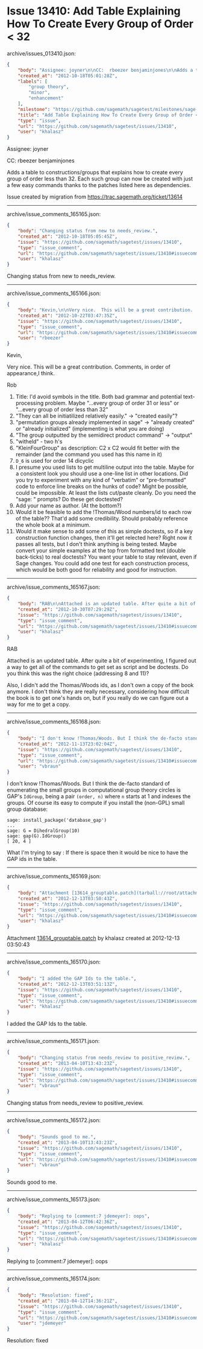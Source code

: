# Issue 13410: Add Table Explaining How To Create Every Group of Order < 32

archive/issues_013410.json:
```json
{
    "body": "Assignee: joyner\n\nCC:  rbeezer benjaminjones\n\nAdds a table to constructions/groups that explains how to create every group of order less than 32. Each such group can now be created with just a few easy commands thanks to the patches listed here as dependencies.\n\nIssue created by migration from https://trac.sagemath.org/ticket/13614\n\n",
    "created_at": "2012-10-18T05:01:28Z",
    "labels": [
        "group theory",
        "minor",
        "enhancement"
    ],
    "milestone": "https://github.com/sagemath/sagetest/milestones/sage-5.9",
    "title": "Add Table Explaining How To Create Every Group of Order < 32",
    "type": "issue",
    "url": "https://github.com/sagemath/sagetest/issues/13410",
    "user": "khalasz"
}
```
Assignee: joyner

CC:  rbeezer benjaminjones

Adds a table to constructions/groups that explains how to create every group of order less than 32. Each such group can now be created with just a few easy commands thanks to the patches listed here as dependencies.

Issue created by migration from https://trac.sagemath.org/ticket/13614





---

archive/issue_comments_165165.json:
```json
{
    "body": "Changing status from new to needs_review.",
    "created_at": "2012-10-18T05:05:45Z",
    "issue": "https://github.com/sagemath/sagetest/issues/13410",
    "type": "issue_comment",
    "url": "https://github.com/sagemath/sagetest/issues/13410#issuecomment-165165",
    "user": "khalasz"
}
```

Changing status from new to needs_review.



---

archive/issue_comments_165166.json:
```json
{
    "body": "Kevin,\n\nVery nice.  This will be a great contribution.  Comments, in order of appearance,I think.\n\nRob\n\n\n1.  Title:  I'd avoid symbols in the title.  Both bad grammar and potential text-processing problem.  Maybe \"...every group of order 31 or less\" or \"...every group of order less than 32\"\n2. \"They can all be initiatilized relatively easily.\" -> \"created easily\"?\n3.  \"permutation groups already implemented in sage\" -> \"already created\"  or \"already initialized\"  (implementing is what you are doing)\n4.  \"The group outputted by the semidirect product command\" -> \"output\"\n5.  \"witheld\" - two h's\n6.  \"KleinFourGroup\" as description:  C2 x C2 would fit better with the remainder (and the command you used has this name in it)\n7.  `D_6` is used for order 14 dicyclic\n8.  I presume you used lists to get multiline output into the table.  Maybe for a consistent look you should use a one-line list in other locations.  Did you try to experiment with any kind of \"verbatim\" or \"pre-formatted\" code to enforce line breaks on the hunks of code?  Might be possible, could be impossible.  At least the lists cut/paste cleanly.  Do you need the \"sage: \" prompts?  Do these get doctested?\n9.  Add your name as author. (At the bottom?)\n10.  Would it be feasible to add the !Thomas/Wood numbers/id to each row of the table??  That'd add some credibility.  Should probably reference the whole book at a minimum.\n21.  Would it make sense to add some of this as simple doctests, so if a key construction function changes, then it'll get relected here?  Right now it passes all tests, but I don't think anything is being tested.  Maybe convert your simple examples at the top from formatted text (double back-ticks) to real doctests?  You want your table to stay relevant, even if Sage changes.  You could add one test for each construction process, which would be both good for reliability and good for instruction.",
    "created_at": "2012-10-22T03:47:35Z",
    "issue": "https://github.com/sagemath/sagetest/issues/13410",
    "type": "issue_comment",
    "url": "https://github.com/sagemath/sagetest/issues/13410#issuecomment-165166",
    "user": "rbeezer"
}
```

Kevin,

Very nice.  This will be a great contribution.  Comments, in order of appearance,I think.

Rob


1.  Title:  I'd avoid symbols in the title.  Both bad grammar and potential text-processing problem.  Maybe "...every group of order 31 or less" or "...every group of order less than 32"
2. "They can all be initiatilized relatively easily." -> "created easily"?
3.  "permutation groups already implemented in sage" -> "already created"  or "already initialized"  (implementing is what you are doing)
4.  "The group outputted by the semidirect product command" -> "output"
5.  "witheld" - two h's
6.  "KleinFourGroup" as description:  C2 x C2 would fit better with the remainder (and the command you used has this name in it)
7.  `D_6` is used for order 14 dicyclic
8.  I presume you used lists to get multiline output into the table.  Maybe for a consistent look you should use a one-line list in other locations.  Did you try to experiment with any kind of "verbatim" or "pre-formatted" code to enforce line breaks on the hunks of code?  Might be possible, could be impossible.  At least the lists cut/paste cleanly.  Do you need the "sage: " prompts?  Do these get doctested?
9.  Add your name as author. (At the bottom?)
10.  Would it be feasible to add the !Thomas/Wood numbers/id to each row of the table??  That'd add some credibility.  Should probably reference the whole book at a minimum.
21.  Would it make sense to add some of this as simple doctests, so if a key construction function changes, then it'll get relected here?  Right now it passes all tests, but I don't think anything is being tested.  Maybe convert your simple examples at the top from formatted text (double back-ticks) to real doctests?  You want your table to stay relevant, even if Sage changes.  You could add one test for each construction process, which would be both good for reliability and good for instruction.



---

archive/issue_comments_165167.json:
```json
{
    "body": "RAB\n\nAttached is an updated table. After quite a bit of experimenting, I figured out a way to get all of the commands to get set as script and be doctests. Do you think this was the right choice (addressing 8 and 11)?\n\nAlso, I didn't add the Thomas/Woods ids, as I don't own a copy of the book anymore. I don't think they are really necessary, considering how difficult the book is to get one's hands on, but if you really do we can figure out a way for me to get a copy.",
    "created_at": "2012-10-30T07:29:29Z",
    "issue": "https://github.com/sagemath/sagetest/issues/13410",
    "type": "issue_comment",
    "url": "https://github.com/sagemath/sagetest/issues/13410#issuecomment-165167",
    "user": "khalasz"
}
```

RAB

Attached is an updated table. After quite a bit of experimenting, I figured out a way to get all of the commands to get set as script and be doctests. Do you think this was the right choice (addressing 8 and 11)?

Also, I didn't add the Thomas/Woods ids, as I don't own a copy of the book anymore. I don't think they are really necessary, considering how difficult the book is to get one's hands on, but if you really do we can figure out a way for me to get a copy.



---

archive/issue_comments_165168.json:
```json
{
    "body": "I don't know !Thomas/Woods. But I think the de-facto standard of enumerating the small groups in computational group theory circles is GAP's `IdGroup`, being a pair `(order, n)` where `n` starts at 1 and indexes the groups. Of course its easy to compute if you install the (non-GPL) small group database:\n\n```\nsage: install_package('database_gap')\n...\nsage: G = DihedralGroup(10)\nsage: gap(G).IdGroup()\n[ 20, 4 ]\n```\n\nWhat I'm trying to say : If there is space then it would be nice to have the GAP ids in the table.",
    "created_at": "2012-11-13T23:02:04Z",
    "issue": "https://github.com/sagemath/sagetest/issues/13410",
    "type": "issue_comment",
    "url": "https://github.com/sagemath/sagetest/issues/13410#issuecomment-165168",
    "user": "vbraun"
}
```

I don't know !Thomas/Woods. But I think the de-facto standard of enumerating the small groups in computational group theory circles is GAP's `IdGroup`, being a pair `(order, n)` where `n` starts at 1 and indexes the groups. Of course its easy to compute if you install the (non-GPL) small group database:

```
sage: install_package('database_gap')
...
sage: G = DihedralGroup(10)
sage: gap(G).IdGroup()
[ 20, 4 ]
```

What I'm trying to say : If there is space then it would be nice to have the GAP ids in the table.



---

archive/issue_comments_165169.json:
```json
{
    "body": "Attachment [13614_grouptable.patch](tarball://root/attachments/some-uuid/ticket13614/13614_grouptable.patch) by khalasz created at 2012-12-13 03:50:43",
    "created_at": "2012-12-13T03:50:43Z",
    "issue": "https://github.com/sagemath/sagetest/issues/13410",
    "type": "issue_comment",
    "url": "https://github.com/sagemath/sagetest/issues/13410#issuecomment-165169",
    "user": "khalasz"
}
```

Attachment [13614_grouptable.patch](tarball://root/attachments/some-uuid/ticket13614/13614_grouptable.patch) by khalasz created at 2012-12-13 03:50:43



---

archive/issue_comments_165170.json:
```json
{
    "body": "I added the GAP Ids to the table.",
    "created_at": "2012-12-13T03:51:13Z",
    "issue": "https://github.com/sagemath/sagetest/issues/13410",
    "type": "issue_comment",
    "url": "https://github.com/sagemath/sagetest/issues/13410#issuecomment-165170",
    "user": "khalasz"
}
```

I added the GAP Ids to the table.



---

archive/issue_comments_165171.json:
```json
{
    "body": "Changing status from needs_review to positive_review.",
    "created_at": "2013-04-10T13:43:23Z",
    "issue": "https://github.com/sagemath/sagetest/issues/13410",
    "type": "issue_comment",
    "url": "https://github.com/sagemath/sagetest/issues/13410#issuecomment-165171",
    "user": "vbraun"
}
```

Changing status from needs_review to positive_review.



---

archive/issue_comments_165172.json:
```json
{
    "body": "Sounds good to me.",
    "created_at": "2013-04-10T13:43:23Z",
    "issue": "https://github.com/sagemath/sagetest/issues/13410",
    "type": "issue_comment",
    "url": "https://github.com/sagemath/sagetest/issues/13410#issuecomment-165172",
    "user": "vbraun"
}
```

Sounds good to me.



---

archive/issue_comments_165173.json:
```json
{
    "body": "Replying to [comment:7 jdemeyer]: oops",
    "created_at": "2013-04-12T06:42:36Z",
    "issue": "https://github.com/sagemath/sagetest/issues/13410",
    "type": "issue_comment",
    "url": "https://github.com/sagemath/sagetest/issues/13410#issuecomment-165173",
    "user": "khalasz"
}
```

Replying to [comment:7 jdemeyer]: oops



---

archive/issue_comments_165174.json:
```json
{
    "body": "Resolution: fixed",
    "created_at": "2013-04-12T14:36:21Z",
    "issue": "https://github.com/sagemath/sagetest/issues/13410",
    "type": "issue_comment",
    "url": "https://github.com/sagemath/sagetest/issues/13410#issuecomment-165174",
    "user": "jdemeyer"
}
```

Resolution: fixed
